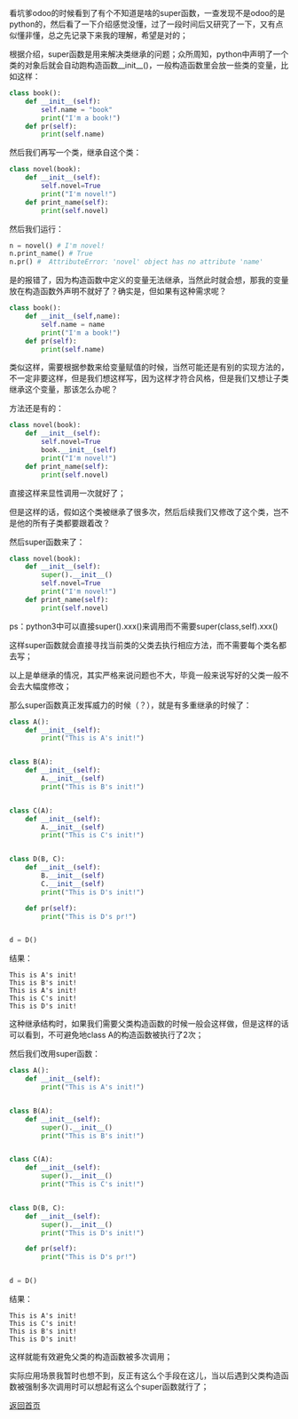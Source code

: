 ​		看坑爹odoo的时候看到了有个不知道是啥的super函数，一查发现不是odoo的是python的，然后看了一下介绍感觉没懂，过了一段时间后又研究了一下，又有点似懂非懂，总之先记录下来我的理解，希望是对的；

​		根据介绍，super函数是用来解决类继承的问题；众所周知，python中声明了一个类的对象后就会自动跑构造函数\__init\_\_()，一般构造函数里会放一些类的变量，比如这样：

```python
class book():
    def __init__(self):
        self.name = "book"
        print("I'm a book!")
    def pr(self):
        print(self.name)
```

然后我们再写一个类，继承自这个类：

```python
class novel(book):
    def __init__(self):
        self.novel=True
        print("I'm novel!")
    def print_name(self):
        print(self.novel)
```

然后我们运行：

```python
n = novel() # I'm novel!
n.print_name() # True
n.pr() #  AttributeError: 'novel' object has no attribute 'name'
```

是的报错了，因为构造函数中定义的变量无法继承，当然此时就会想，那我的变量放在构造函数外声明不就好了？确实是，但如果有这种需求呢？

```python
class book():
    def __init__(self,name):
        self.name = name
        print("I'm a book!")
    def pr(self):
        print(self.name)
```

类似这样，需要根据参数来给变量赋值的时候，当然可能还是有别的实现方法的，不一定非要这样，但是我们想这样写，因为这样才符合风格，但是我们又想让子类继承这个变量，那该怎么办呢？

方法还是有的：

```python
class novel(book):
    def __init__(self):
        self.novel=True
        book.__init__(self)
        print("I'm novel!")
    def print_name(self):
        print(self.novel)
```

直接这样来显性调用一次就好了；

但是这样的话，假如这个类被继承了很多次，然后后续我们又修改了这个类，岂不是他的所有子类都要跟着改？

然后super函数来了：

```python
class novel(book):
    def __init__(self):
        super().__init__()
        self.novel=True
        print("I'm novel!")
    def print_name(self):
        print(self.novel)
```

ps：python3中可以直接super().xxx()来调用而不需要super(class,self).xxx()

这样super函数就会直接寻找当前类的父类去执行相应方法，而不需要每个类名都去写；

以上是单继承的情况，其实严格来说问题也不大，毕竟一般来说写好的父类一般不会去大幅度修改；

那么super函数真正发挥威力的时候（？），就是有多重继承的时候了：

```python
class A():
    def __init__(self):
        print("This is A's init!")


class B(A):
    def __init__(self):
        A.__init__(self)
        print("This is B's init!")


class C(A):
    def __init__(self):
        A.__init__(self)
        print("This is C's init!")


class D(B, C):
    def __init__(self):
        B.__init__(self)
        C.__init__(self)
        print("This is D's init!")

    def pr(self):
        print("This is D's pr!")


d = D()
```

结果：

```
This is A's init!
This is B's init!
This is A's init!
This is C's init!
This is D's init!
```

这种继承结构时，如果我们需要父类构造函数的时候一般会这样做，但是这样的话可以看到，不可避免地class A的构造函数被执行了2次；

然后我们改用super函数：

```python
class A():
    def __init__(self):
        print("This is A's init!")


class B(A):
    def __init__(self):
        super().__init__()
        print("This is B's init!")


class C(A):
    def __init__(self):
        super().__init__()
        print("This is C's init!")


class D(B, C):
    def __init__(self):
        super().__init__()
        print("This is D's init!")

    def pr(self):
        print("This is D's pr!")


d = D()
```

结果：

```
This is A's init!
This is C's init!
This is B's init!
This is D's init!
```

这样就能有效避免父类的构造函数被多次调用；

实际应用场景我暂时也想不到，反正有这么个手段在这儿，当以后遇到父类构造函数被强制多次调用时可以想起有这么个super函数就行了；



[返回首页](https://ko710395.github.io/)